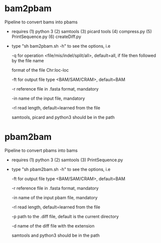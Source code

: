 # bam2pbam
Pipeline to convert bams into pbams

* requires (1) python 3
         (2) samtools
         (3) picard tools
         (4) compress.py
         (5) PrintSequence.py
         (6) createDiff.py
 
* type "sh bam2pbam.sh -h" to see the options, i.e

  -q for operation <file/mis/indel/split/all>, default=all, if file then followed by the file name 

  format of the file Chr:loc-loc 

  -ft for output file type <BAM/SAM/CRAM>, default=BAM 

  -r  reference file in .fasta format, mandatory 

  -in name of the input file, mandatory 

  -rl read length, default=learned from the file 

  samtools, picard and python3 should be in the path 
  
# pbam2bam
Pipeline to convert pbams into bams

* requires (1) python 3
         (2) samtools
         (3) PrintSequence.py

 
* type "sh pbam2bam.sh -h" to see the options, i.e

  -ft for output file type <BAM/SAM/CRAM>, default=BAM 

  -r  reference file in .fasta format, mandatory 

  -in name of the input pbam file, mandatory 

  -rl read length, default=learned from the file 
  
  -p path to the .diff file, default is the current directory
  
  -d name of the diff file with the extension

  samtools and python3 should be in the path 
